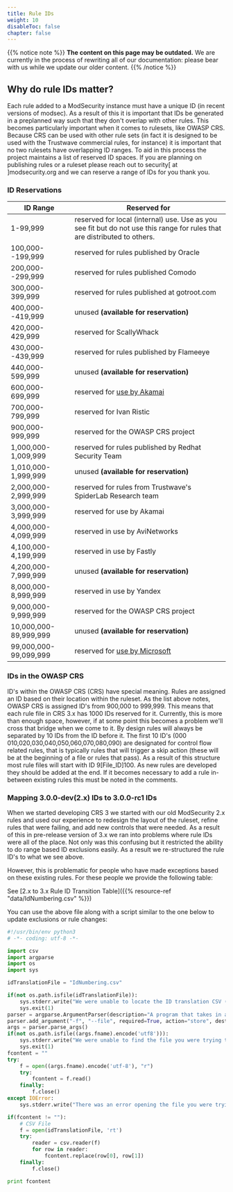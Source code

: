 ```yaml
---
title: Rule IDs
weight: 10
disableToc: false
chapter: false
---
```


{{% notice note %}}
**The content on this page may be outdated.** We are currently in the process of rewriting all of our documentation: please bear with us while we update our older content.
{{% /notice %}}

## Why do rule IDs matter?

Each rule added to a ModSecurity instance must have a unique ID (in
recent versions of modsec). As a result of this it is important that IDs
be generated in a preplanned way such that they don\'t overlap with
other rules. This becomes particularly important when it comes to
rulesets, like OWASP CRS. Because CRS can be used with other rule sets
(in fact it is designed to be used with the Trustwave commercial rules,
for instance) it is important that no two rulesets have overlapping ID
ranges. To aid in this process the project maintains a list of reserved
ID spaces. If you are planning on publishing rules or a ruleset please
reach out to security\[ at \]modsecurity.org and we can reserve a range
of IDs for you thank you.

### ID Reservations

| ID Range | Reserved for |
|----------|--------------|
| 1-99,999 | reserved for local (internal) use. Use as you see fit but do not use this range for rules that are distributed to others. |
| 100,000--199,999 | reserved for rules published by Oracle |
| 200,000--299,999 | reserved for rules published Comodo |
| 300,000-399,999 | reserved for rules published at gotroot.com |
| 400,000--419,999 | unused **(available for reservation)** |
| 420,000-429,999 | reserved for ScallyWhack  |
| 430,000--439,999 | reserved for rules published by Flameeye |
| 440,000-599,999 | unused **(available for reservation)** |
| 600,000-699,999 | reserved for [use by Akamai](https://www.akamai.com/products/app-and-api-protector) |
| 700,000-799,999 | reserved for Ivan Ristic |
| 900,000-999,999 | reserved for the OWASP CRS project |
| 1,000,000-1,009,999 | reserved for rules published by Redhat Security Team |
| 1,010,000-1,999,999 | unused **(available for reservation)** |
| 2,000,000-2,999,999 | reserved for rules from Trustwave\'s SpiderLab Research team |
| 3,000,000-3,999,999 | reserved for use by Akamai |
| 4,000,000-4,099,999 | reserved in use by AviNetworks |
| 4,100,000-4,199,999 | reserved in use by Fastly |
| 4,200,000-7,999,999 | unused **(available for reservation)** |
| 8,000,000-8,999,999 | reserved in use by Yandex |
| 9,000,000-9,999,999 | reserved for the OWASP CRS project |
| 10,000,000-89,999,999 | unused **(available for reservation)** |
| 99,000,000-99,099,999 | reserved for [use by Microsoft](https://azure.microsoft.com/en-us/services/web-application-firewall/) |

### IDs in the OWASP CRS

ID's within the OWASP CRS (CRS) have special meaning. Rules
are assigned an ID based on their location within the ruleset. As the
list above notes, OWASP CRS is assigned ID's from 900,000
to 999,999. This means that each rule file in CRS 3.x has 1000 IDs
reserved for it. Currently, this is more than enough space, however, if
at some point this becomes a problem we'll cross that bridge when we
come to it. By design rules will always be separated by 10 IDs from the
ID before it. The first 10 ID's (000
010,020,030,040,050,060,070,080,090) are designated for control flow
related rules, that is typically rules that will trigger a skip action
(these will be at the beginning of a file or rules that pass). As a
result of this structure most rule files will start with ID
9\[File_ID\]100. As new rules are developed they should be added at the
end. If it becomes necessary to add a rule in-between existing rules
this must be noted in the comments.

### Mapping 3.0.0-dev(2.x) IDs to 3.0.0-rc1 IDs

When we started developing CRS 3 we started with our old ModSecurity 2.x
rules and used our experience to redesign the layout of the ruleset,
refine rules that were failing, and add new controls that were needed.
As a result of this in pre-release version of 3.x we ran into problems
where rule IDs were all of the place. Not only was this confusing but it
restricted the ability to do range based ID exclusions easily. As a
result we re-structured the rule ID\'s to what we see above.

However, this is problematic for people who have made exceptions based
on these existing rules. For these people we provide the following
table:

See [2.x to 3.x Rule ID Transition Table]({{% resource-ref "data/IdNumbering.csv" %}})

You can use the above file along with a script similar to the one below
to update exclusions or rule changes:

```python
#!/usr/bin/env python3
# -*- coding: utf-8 -*-

import csv
import argparse
import os
import sys

idTranslationFile = "IdNumbering.csv"

if(not os.path.isfile(idTranslationFile)):
    sys.stderr.write("We were unable to locate the ID translation CSV (idNumbering.csv) please place this is the same directory as this script\n")
    sys.exit(1)
parser = argparse.ArgumentParser(description="A program that takes in an exceptions file and renumbers all the ID to match OWASP CRS 3.0-rc1 numbers. Output will be directed to STDOUT and can be used to overwrite the file using '>'")
parser.add_argument("-f", "--file", required=True, action="store", dest="fname", help="the file to be renumbered")
args = parser.parse_args()
if(not os.path.isfile((args.fname).encode('utf8'))):
    sys.stderr.write("We were unable to find the file you were trying to upate the ID numbers in, please check your path\n")
    sys.exit(1)
fcontent = ""
try:
    f = open((args.fname).encode('utf-8'), "r")
    try:
        fcontent = f.read()
    finally:
        f.close()
except IOError:
    sys.stderr.write("There was an error opening the file you were trying to update")

if(fcontent != ""):
    # CSV File
    f = open(idTranslationFile, 'rt')
    try:
        reader = csv.reader(f)
        for row in reader:
            fcontent.replace(row[0], row[1])
    finally:
        f.close()

print fcontent
```
